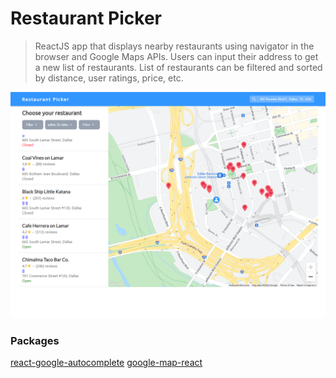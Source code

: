 # Restaurant Picker

> ReactJS app that displays nearby restaurants using navigator in the browser and Google Maps APIs. Users can input their address to get a new list of restaurants. List of restaurants can be filtered and sorted by distance, user ratings, price, etc. 

![Screenshot](screenshots/sample.png)

### Packages
[react-google-autocomplete](https://www.npmjs.com/package/react-google-autocomplete)
[google-map-react](https://www.npmjs.com/package/google-map-react)
